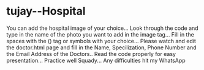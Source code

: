 # tujay--Hospital
 
 You can add the hospital image of your choice...
 Look through the code and type in the name of the photo you want to add in the image tag...
 Fill in the spaces with the () tag or symbols with your choice...
 Please watch and edit the doctor.html page and fill in the Name, Specilization, Phone Number and the Email Address of the Doctors..
 Read the code properly for easy presentation...
 Practice well Squady...
Any difficulties hit my WhatsApp
